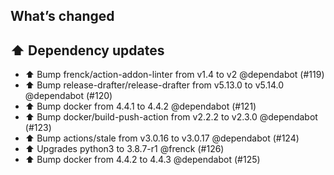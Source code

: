 ## What’s changed

## ⬆️ Dependency updates

- ⬆️ Bump frenck/action-addon-linter from v1.4 to v2 @dependabot (#119)
- ⬆️ Bump release-drafter/release-drafter from v5.13.0 to v5.14.0 @dependabot (#120)
- ⬆️ Bump docker from 4.4.1 to 4.4.2 @dependabot (#121)
- ⬆️ Bump docker/build-push-action from v2.2.2 to v2.3.0 @dependabot (#123)
- ⬆️ Bump actions/stale from v3.0.16 to v3.0.17 @dependabot (#124)
- ⬆ Upgrades python3 to 3.8.7-r1 @frenck (#126)
- ⬆️ Bump docker from 4.4.2 to 4.4.3 @dependabot (#125)
